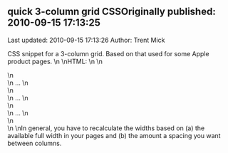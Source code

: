 ## quick 3-column grid CSSOriginally published: 2010-09-15 17:13:25 
Last updated: 2010-09-15 17:13:26 
Author: Trent Mick 
 
CSS snippet for a 3-column grid. Based on that used for some Apple product pages.\n\nHTML:\n\n    <div class="grid3col">\n      <div class="column first">\n        ...\n      </div>\n      <div class="column">\n        ...\n      </div>\n      <div class="column last">\n        ...\n      </div>\n    </div>\n\nIn general, you have to recalculate the widths based on (a) the available full width in your pages and (b) the amount a spacing you want between columns.